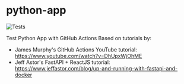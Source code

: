 # python-app
![Tests](https://github.com/nhat416/python-app/actions/workflows/tests.yml/badge.svg)

Test Python App with GitHub Actions
Based on tutorials by:
- James Murphy's GitHub Actions YouTube tutorial: https://www.youtube.com/watch?v=DhUpxWjOhME
- Jeff Astor's FastAPI + ReactJS tutorial: https://www.jeffastor.com/blog/up-and-running-with-fastapi-and-docker
